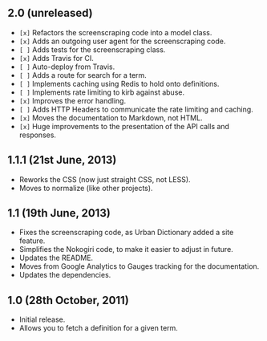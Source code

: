 ## 2.0 (unreleased)

* `[x]` Refactors the screenscraping code into a model class.
* `[x]` Adds an outgoing user agent for the screenscraping code.
* `[ ]` Adds tests for the screenscraping class.
* `[x]` Adds Travis for CI.
* `[ ]` Auto-deploy from Travis.
* `[ ]` Adds a route for search for a term.
* `[ ]` Implements caching using Redis to hold onto definitions.
* `[ ]` Implements rate limiting to kirb against abuse.
* `[x]` Improves the error handling.
* `[ ]` Adds HTTP Headers to communicate the rate limiting and caching.
* `[x]` Moves the documentation to Markdown, not HTML.
* `[x]` Huge improvements to the presentation of the API calls and responses.

## 1.1.1 (21st June, 2013)

* Reworks the CSS (now just straight CSS, not LESS).
* Moves to normalize (like other projects).

## 1.1 (19th June, 2013)

* Fixes the screenscraping code, as Urban Dictionary added a site feature.
* Simplifies the Nokogiri code, to make it easier to adjust in future.
* Updates the README.
* Moves from Google Analytics to Gauges tracking for the documentation.
* Updates the dependencies.

## 1.0 (28th October, 2011)

* Initial release.
* Allows you to fetch a definition for a given term.
